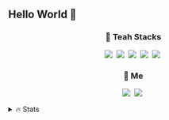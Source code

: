 ## Hello World 👋

<h3 align ="center">🔗 Teah Stacks</h3>

<p align="center">
  <img src="https://img.shields.io/badge/C%2B%2B-00599C?style=for-the-badge&logo=c%2B%2B&logoColor=white"/></a>&nbsp
  <img src="https://img.shields.io/badge/Node.js-43853D?style=for-the-badge&logo=node.js&logoColor=white"/>&nbsp 
  <img src="https://img.shields.io/badge/TypeScript-007ACC?style=for-the-badge&logo=typescript&logoColor=white"/></a>&nbsp
  <img src="https://img.shields.io/badge/GIT-E44C30?style=for-the-badge&logo=git&logoColor=white"/></a>&nbsp 
  <img src="https://img.shields.io/badge/Firebase-039BE5?style=for-the-badge&logo=Firebase&logoColor=white"/></a>&nbsp
 </p>
 
 <h3 align ="center">🔗 Me</h3>
 
 <p align="center">
   <a href="mailto:code.singhik@gmail.com"><img src="https://img.shields.io/badge/Gmail-EA4335?style=flat-square&logo=Gmail&logoColor=white"/></a>&nbsp
  <a href="https://www.instagram.com/singhik__/"><img src="https://img.shields.io/badge/Instagram-E4405F?style=flat-square&logo=Instagram&logoColor=white"/></a>&nbsp
 </p>

<details>
<summary>
  🔥 Stats
</summary>
  
<div align=center>
  
| Project | Contest | Tech Stack | Year |
|---------|---------|------------|------|
| [Megabrain Blog Auto Parser](https://github.com/inje-megabrain/megabrain.kr) | Team Member's Blog Auto Parsing | Typescript | 2024 |


<br/>

  <img src="https://github-readme-stats.vercel.app/api/top-langs/?username=singhic&layout=compact"><br><br>
</details>





